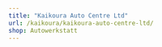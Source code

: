 ```yaml
---
title: "Kaikoura Auto Centre Ltd"
url: /kaikoura/kaikoura-auto-centre-ltd/
shop: Autowerkstatt
---
```

